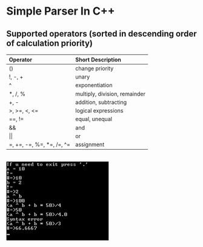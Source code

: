# Simple Parser In C++
## Supported operators (sorted in descending order of calculation priority)
|Operator|Short Description|
|:-----|:-----|
|() | change priority|
|!, -, + | unary|
|^ | exponentiation|
|*, /, % | multiply, division, remainder|
|+, - | addition, subtracting|
|\>, >=, <, <= | logical expressions|
|==, != | equal, unequal|
|&& | and|
|&#124;&#124; | or|
|=, +=, -=, %=, \*=, /=, ^= | assignment|
<br>
<img src="example.png">



